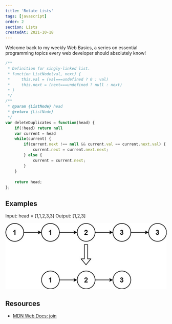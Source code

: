 ```yaml
---
title: 'Rotate Lists'
tags: [javascript]
order: 2
section: Lists
createdAt: 2021-10-18
---
```


Welcome back to my weekly Web Basics, a series on essential programming topics every web developer should absolutely know!

```javascript
/**
 * Definition for singly-linked list.
 * function ListNode(val, next) {
 *     this.val = (val===undefined ? 0 : val)
 *     this.next = (next===undefined ? null : next)
 * }
 */
/**
 * @param {ListNode} head
 * @return {ListNode}
 */
var deleteDuplicates = function(head) {
    if(!head) return null
    var current = head
    while(current) {
        if(current.next !== null && current.val == current.next.val) {
            current.next = current.next.next;
        } else {
            current = current.next;
        }
    }
    
    return head;
};
```

## Examples
Input: head = [1,1,2,3,3]
Output: [1,2,3]


![alt text](https://github.com/SushmithaBN/coding-problems/blob/dummy/list2.jpeg)

## Resources

- [MDN Web Docs: join](https://developer.mozilla.org/en-US/docs/Web/JavaScript/Reference/Global_Objects/Array/join)
